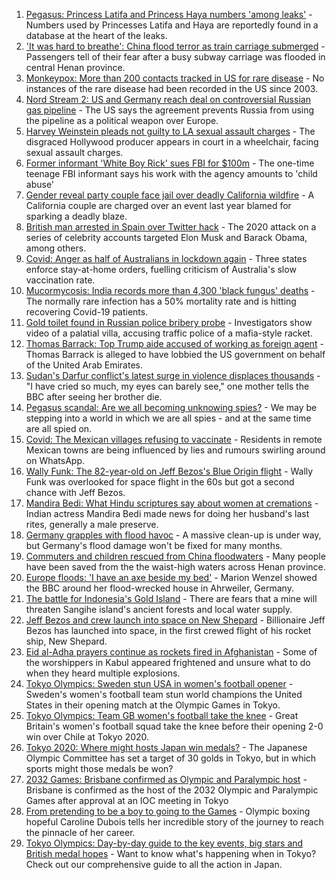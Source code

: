 1. [Pegasus: Princess Latifa and Princess Haya numbers 'among leaks'](https://www.bbc.co.uk/news/world-middle-east-57922543) - Numbers used by Princesses Latifa and Haya are reportedly found in a database at the heart of the leaks.
2. ['It was hard to breathe': China flood terror as train carriage submerged](https://www.bbc.co.uk/news/world-asia-china-57920412) - Passengers tell of their fear after a busy subway carriage was flooded in central Henan province.
3. [Monkeypox: More than 200 contacts tracked in US for rare disease](https://www.bbc.co.uk/news/world-us-canada-57919573) - No instances of the rare disease had been recorded in the US since 2003.
4. [Nord Stream 2: US and Germany reach deal on controversial Russian gas pipeline](https://www.bbc.co.uk/news/world-europe-57923655) - The US says the agreement prevents Russia from using the pipeline as a political weapon over Europe.
5. [Harvey Weinstein pleads not guilty to LA sexual assault charges](https://www.bbc.co.uk/news/entertainment-arts-57912377) - The disgraced Hollywood producer appears in court in a wheelchair, facing sexual assault charges.
6. [Former informant 'White Boy Rick' sues FBI for $100m](https://www.bbc.co.uk/news/world-us-canada-57918115) - The one-time teenage FBI informant says his work with the agency amounts to 'child abuse'
7. [Gender reveal party couple face jail over deadly California wildfire](https://www.bbc.co.uk/news/world-us-canada-57898993) - A California couple are charged over an event last year blamed for sparking a deadly blaze.
8. [British man arrested in Spain over Twitter hack](https://www.bbc.co.uk/news/technology-57916521) - The 2020 attack on a series of celebrity accounts targeted Elon Musk and Barack Obama, among others.
9. [Covid: Anger as half of Australians in lockdown again](https://www.bbc.co.uk/news/world-australia-57911032) - Three states enforce stay-at-home orders, fuelling criticism of Australia's slow vaccination rate.
10. [Mucormycosis: India records more than 4,300 'black fungus' deaths](https://www.bbc.co.uk/news/world-asia-india-57897682) - The normally rare infection has a 50% mortality rate and is hitting recovering Covid-19 patients.
11. [Gold toilet found in Russian police bribery probe](https://www.bbc.co.uk/news/world-europe-57914270) - Investigators show video of a palatial villa, accusing traffic police of a mafia-style racket.
12. [Thomas Barrack: Top Trump aide accused of working as foreign agent](https://www.bbc.co.uk/news/world-us-canada-57909836) - Thomas Barrack is alleged to have lobbied the US government on behalf of the United Arab Emirates.
13. [Sudan's Darfur conflict's latest surge in violence displaces thousands](https://www.bbc.co.uk/news/world-africa-57899843) - "I have cried so much, my eyes can barely see," one mother tells the BBC after seeing her brother die.
14. [Pegasus scandal: Are we all becoming unknowing spies?](https://www.bbc.co.uk/news/technology-57910355) - We may be stepping into a world in which we are all spies - and at the same time are all spied on.
15. [Covid: The Mexican villages refusing to vaccinate](https://www.bbc.co.uk/news/world-latin-america-57893466) - Residents in remote Mexican towns are being influenced by lies and rumours swirling around on WhatsApp.
16. [Wally Funk: The 82-year-old on Jeff Bezos's Blue Origin flight](https://www.bbc.co.uk/news/world-us-canada-57686654) - Wally Funk was overlooked for space flight in the 60s but got a second chance with Jeff Bezos.
17. [Mandira Bedi: What Hindu scriptures say about women at cremations](https://www.bbc.co.uk/news/world-asia-india-57894855) - Indian actress Mandira Bedi made news for doing her husband's last rites, generally a male preserve.
18. [Germany grapples with flood havoc](https://www.bbc.co.uk/news/world-europe-57902024) - A massive clean-up is under way, but Germany's flood damage won't be fixed for many months.
19. [Commuters and children rescued from China floodwaters](https://www.bbc.co.uk/news/world-asia-57908888) - Many people have been saved from the the waist-high waters across Henan province.
20. [Europe floods: 'I have an axe beside my bed'](https://www.bbc.co.uk/news/world-europe-57923443) - Marion Wenzel showed the BBC around her flood-wrecked house in Ahrweiler, Germany.
21. [The battle for Indonesia's Gold Island](https://www.bbc.co.uk/news/world-asia-57902815) - There are fears that a mine will threaten Sangihe island's ancient forests and local water supply.
22. [Jeff Bezos and crew launch into space on New Shepard](https://www.bbc.co.uk/news/world-57900620) - Billionaire Jeff Bezos has launched into space, in the first crewed flight of his rocket ship, New Shepard.
23. [Eid al-Adha prayers continue as rockets fired in Afghanistan](https://www.bbc.co.uk/news/world-asia-57900618) - Some of the worshippers in Kabul appeared frightened and unsure what to do when they heard multiple explosions.
24. [Tokyo Olympics: Sweden stun USA in women's football opener](https://www.bbc.co.uk/sport/olympics/57912250) - Sweden's women's football team stun world champions the United States in their opening match at the Olympic Games in Tokyo.
25. [Tokyo Olympics: Team GB women's football take the knee](https://www.bbc.co.uk/sport/olympics/57913424) - Great Britain's women's football squad take the knee before their opening 2-0 win over Chile at Tokyo 2020.
26. [Tokyo 2020: Where might hosts Japan win medals?](https://www.bbc.co.uk/sport/olympics/57886826) - The Japanese Olympic Committee has set a target of 30 golds in Tokyo, but in which sports might those medals be won?
27. [2032 Games: Brisbane confirmed as Olympic and Paralympic host](https://www.bbc.co.uk/sport/olympics/57912026) - Brisbane is confirmed as the host of the 2032 Olympic and Paralympic Games after approval at an IOC meeting in Tokyo
28. [From pretending to be a boy to going to the Games](https://www.bbc.co.uk/sport/av/olympics/57864170) - Olympic boxing hopeful Caroline Dubois tells her incredible story of the journey to reach the pinnacle of her career.
29. [Tokyo Olympics: Day-by-day guide to the key events, big stars and British medal hopes](https://www.bbc.co.uk/sport/olympics/57778808) - Want to know what's happening when in Tokyo? Check out our comprehensive guide to all the action in Japan.

